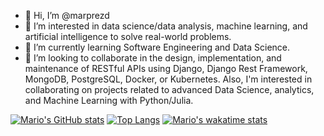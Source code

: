 - 👋 Hi, I’m @marprezd
- 👀 I’m interested in data science/data analysis, machine learning, and artificial intelligence to solve real-world problems.
- 🌱 I’m currently learning Software Engineering and Data Science.
- 💞️ I’m looking to collaborate in the design, implementation, and maintenance of RESTful APIs using Django, Django Rest Framework, MongoDB, PostgreSQL, Docker, 
or Kubernetes. Also, I'm interested in collaborating on projects related to advanced Data Science, analytics, and Machine Learning with Python/Julia.

[![Mario's GitHub stats](https://github-readme-stats.vercel.app/api?username=marprezd&show_icons=true&include_all_commits=true)](https://github.com/anuraghazra/github-readme-stats)
[![Top Langs](https://github-readme-stats.vercel.app/api/top-langs/?username=marprezd&layout=compact)](https://github.com/anuraghazra/github-readme-stats)
[![Mario's wakatime stats](https://github-readme-stats.vercel.app/api/wakatime?username=marprezd&layout=compact)](https://github.com/anuraghazra/github-readme-stats)

<!---
marprezd/marprezd is a ✨ special ✨ repository because its `README.md` (this file) appears on your GitHub profile.
You can click the Preview link to take a look at your changes.
--->
